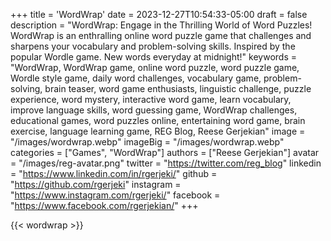 +++
title = 'WordWrap'
date = 2023-12-27T10:54:33-05:00
draft = false
description = "WordWrap: Engage in the Thrilling World of Word Puzzles! WordWrap is an enthralling online word puzzle game that challenges and sharpens your vocabulary and problem-solving skills. Inspired by the popular Wordle game. New words everyday at midnight!"
keywords = "WordWrap, WordWrap game, online word puzzle, word puzzle game, Wordle style game, daily word challenges, vocabulary game, problem-solving, brain teaser, word game enthusiasts, linguistic challenge, puzzle experience, word mystery, interactive word game, learn vocabulary, improve language skills, word guessing game, WordWrap challenges, educational games, word puzzles online, entertaining word game, brain exercise, language learning game, REG Blog, Reese Gerjekian"
image = "/images/wordwrap.webp"
imageBig = "/images/wordwrap.webp"
categories = ["Games", "WordWrap"]
authors = ["Reese Gerjekian"]
avatar = "/images/reg-avatar.png"
twitter = "https://twitter.com/reg_blog"
linkedin = "https://www.linkedin.com/in/rgerjeki/"
github = "https://github.com/rgerjeki"
instagram = "https://www.instagram.com/rgerjeki/"
facebook = "https://www.facebook.com/rgerjekian/"
+++

{{< wordwrap >}}

